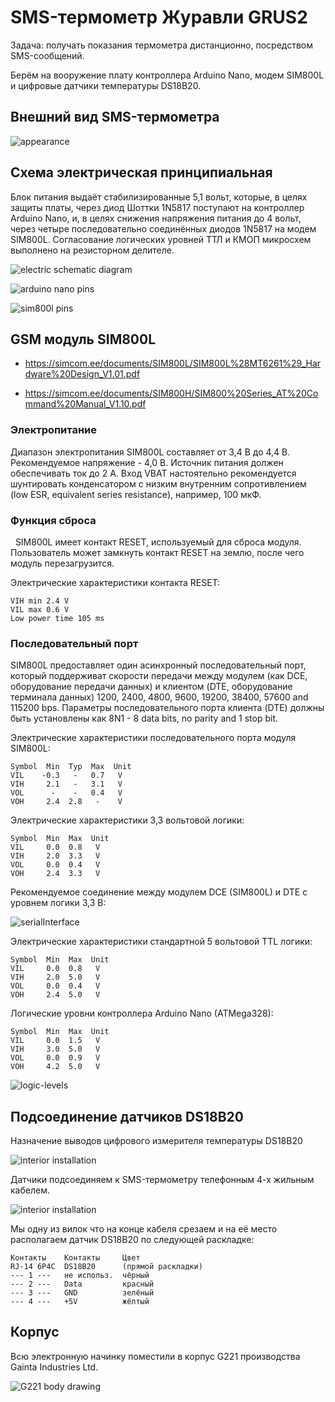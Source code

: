 # SMS-термометр Журавли GRUS2

Задача: получать показания термометра дистанционно, посредством SMS-сообщений.

Берём на вооружение плату контроллера Arduino Nano, модем SIM800L и цифровые датчики температуры DS18B20.

## Внешний вид SMS-термометра

![appearance](images/grus2-exterior.jpg)

## Схема электрическая принципиальная
Блок питания выдаёт стабилизированные 5,1 вольт, которые, в целях защиты платы, через диод Шоттки 1N5817 поступают на контроллер Arduino Nano, и, в целях снижения напряжения питания до 4 вольт, через четыре последовательно соединённых диодов 1N5817 на модем SIM800L. Согласование логических уровней ТТЛ и КМОП микросхем выполнено на резисторном делителе.

![electric schematic diagram](images/grus2-scheme.png)

![arduino nano pins](images/arduino-nano-pins.png)

![sim800l pins](images/sim800l-pins.jpg)

## GSM модуль SIM800L

- https://simcom.ee/documents/SIM800L/SIM800L%28MT6261%29_Hardware%20Design_V1.01.pdf
 
- https://simcom.ee/documents/SIM800H/SIM800%20Series_AT%20Command%20Manual_V1.10.pdf
 
### Электропитание

Диапазон электропитания SIM800L составляет от 3,4 В до 4,4 В. Рекомендуемое напряжение - 4,0 В. Источник питания должен обеспечивать ток до 2 А. Вход VBAT настоятельно рекомендуется шунтировать конденсатором с низким внутренним сопротивлением (low ESR, equivalent series resistance), например, 100 мкФ.

### Функция сброса
 
SIM800L имеет контакт RESET, используемый для сброса модуля. Пользователь может замкнуть контакт RESET на землю, после чего модуль перезагрузится. 

Электрические характеристики контакта RESET: 
```
VIH min 2.4 V 
VIL max 0.6 V
Low power time 105 ms
```

### Последовательный порт

SIM800L предоставляет один асинхронный последовательный порт, который поддерживат скорости передачи между модулем (как DCE, оборудование передачи данных) и клиентом (DTE, оборудование терминала данных) 1200, 2400, 4800, 9600, 19200, 38400, 57600 and 115200 bps. Параметры последовательного порта клиента (DTE) должны быть установлены как 8N1 - 8 data bits, no parity and 1 stop bit. 

Электрические характеристики последовательного порта модуля SIM800L:
```
Symbol  Min  Typ  Max  Unit 
VIL    -0.3   -   0.7   V 
VIH     2.1   -   3.1   V 
VOL      -    -   0.4   V 
VOH     2.4  2.8   -    V 
```

Электрические характеристики 3,3 вольтовой логики:
```
Symbol  Min  Max  Unit 
VIL     0.0  0.8   V 
VIH     2.0  3.3   V 
VOL     0.0  0.4   V 
VOH     2.4  3.3   V 
```

Рекомендуемое соединение между модулем DCE (SIM800L) и DTE с уровнем логики 3,3 В:

![serialInterface](images/serialInterface.jpg)

Электрические характеристики стандартной 5 вольтовой TTL логики:
```
Symbol  Min  Max  Unit 
VIL     0.0  0.8   V 
VIH     2.0  5.0   V 
VOL     0.0  0.4   V 
VOH     2.4  5.0   V 
```

Логические уровни контроллера Arduino Nano (ATMega328):
```
Symbol  Min  Max  Unit 
VIL     0.0  1.5   V 
VIH     3.0  5.0   V 
VOL     0.0  0.9   V 
VOH     4.2  5.0   V 
```

![logic-levels](images/logicLevel.jpg)

## Подсоединение датчиков DS18B20

Назначение выводов цифрового измерителя температуры DS18B20

![interior installation](images/dallas18b20.jpg)

Датчики подсоединяем к SMS-термометру телефонным 4-х жильным кабелем. 

![interior installation](images/rj14.jpg)

Мы одну из вилок что на конце кабеля срезаем и на её место располагаем датчик DS18B20 по следующей раскладке:

```
Контакты    Контакты     Цвет 
RJ-14 6P4C  DS18B20      (прямой раскладки)  
--- 1 ---   не использ.  чёрный 
--- 2 ---   Data         красный 
--- 3 ---   GND          зелёный
--- 4 ---   +5V          жёлтый
```

## Корпус
Всю электронную начинку поместили в корпус G221 производства Gainta Industries Ltd.

![G221 body drawing](images/g221.jpg)
